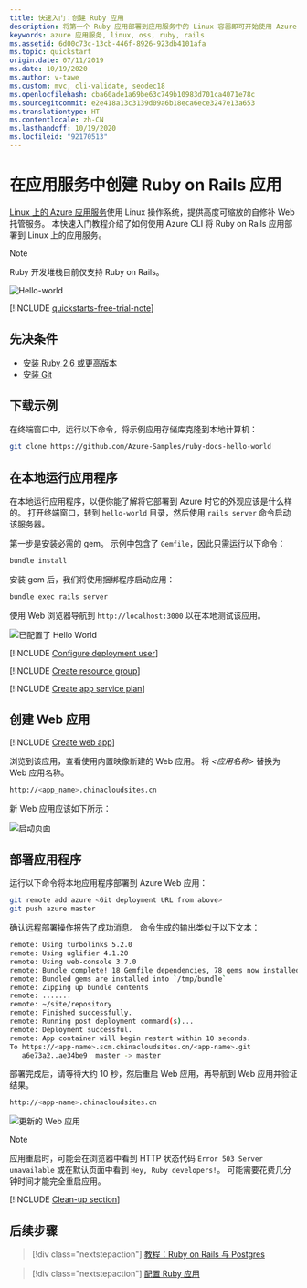 ```yaml
---
title: 快速入门：创建 Ruby 应用
description: 将第一个 Ruby 应用部署到应用服务中的 Linux 容器即可开始使用 Azure 应用服务。
keywords: azure 应用服务, linux, oss, ruby, rails
ms.assetid: 6d00c73c-13cb-446f-8926-923db4101afa
ms.topic: quickstart
origin.date: 07/11/2019
ms.date: 10/19/2020
ms.author: v-tawe
ms.custom: mvc, cli-validate, seodec18
ms.openlocfilehash: cba60ade1a69be63c749b10983d701ca4071e78c
ms.sourcegitcommit: e2e418a13c3139d09a6b18eca6ece3247e13a653
ms.translationtype: HT
ms.contentlocale: zh-CN
ms.lasthandoff: 10/19/2020
ms.locfileid: "92170513"
---
```

# <a name="create-a-ruby-on-rails-app-in-app-service"></a>在应用服务中创建 Ruby on Rails 应用

[Linux 上的 Azure 应用服务](overview.md#app-service-on-linux)使用 Linux 操作系统，提供高度可缩放的自修补 Web 托管服务。 本快速入门教程介绍了如何使用 Azure CLI 将 Ruby on Rails 应用部署到 Linux 上的应用服务。

> [!NOTE]
> Ruby 开发堆栈目前仅支持 Ruby on Rails。 

<!-- If you want to use a different platform, such as Sinatra, or if you want to use an unsupported Ruby version, you need to [run it in a custom container](containers/quickstart-docker-go.md). -->

![Hello-world](./media/quickstart-ruby/hello-world-configured.png)

[!INCLUDE [quickstarts-free-trial-note](../../includes/quickstarts-free-trial-note.md)]

## <a name="prerequisites"></a>先决条件

* <a href="https://www.ruby-lang.org/en/documentation/installation/#rubyinstaller" target="_blank">安装 Ruby 2.6 或更高版本</a>
* <a href="https://git-scm.com/" target="_blank">安装 Git</a>

## <a name="download-the-sample"></a>下载示例

在终端窗口中，运行以下命令，将示例应用存储库克隆到本地计算机：

```bash
git clone https://github.com/Azure-Samples/ruby-docs-hello-world
```

## <a name="run-the-application-locally"></a>在本地运行应用程序

在本地运行应用程序，以便你能了解将它部署到 Azure 时它的外观应该是什么样的。 打开终端窗口，转到 `hello-world` 目录，然后使用 `rails server` 命令启动该服务器。

第一步是安装必需的 gem。 示例中包含了 `Gemfile`，因此只需运行以下命令：

```bash
bundle install
```

安装 gem 后，我们将使用捆绑程序启动应用：

```bash
bundle exec rails server
```

使用 Web 浏览器导航到 `http://localhost:3000` 以在本地测试该应用。

![已配置了 Hello World](./media/quickstart-ruby/hello-world-updated.png)

<!-- [!INCLUDE [Try Cloud Shell](../../includes/cloud-shell-try-it.md)] -->

[!INCLUDE [Configure deployment user](../../includes/configure-deployment-user.md)]

[!INCLUDE [Create resource group](../../includes/app-service-web-create-resource-group-linux.md)]

[!INCLUDE [Create app service plan](../../includes/app-service-web-create-app-service-plan-linux.md)]

## <a name="create-a-web-app"></a>创建 Web 应用

[!INCLUDE [Create web app](../../includes/app-service-web-create-web-app-ruby-linux-no-h.md)] 

浏览到该应用，查看使用内置映像新建的 Web 应用。 将 _&lt;应用名称>_ 替换为 Web 应用名称。

```bash
http://<app_name>.chinacloudsites.cn
```

新 Web 应用应该如下所示：

![启动页面](./media/quickstart-ruby/splash-page.png)

## <a name="deploy-your-application"></a>部署应用程序

运行以下命令将本地应用程序部署到 Azure Web 应用：

```bash
git remote add azure <Git deployment URL from above>
git push azure master
```

确认远程部署操作报告了成功消息。 命令生成的输出类似于以下文本：

```bash
remote: Using turbolinks 5.2.0
remote: Using uglifier 4.1.20
remote: Using web-console 3.7.0
remote: Bundle complete! 18 Gemfile dependencies, 78 gems now installed.
remote: Bundled gems are installed into `/tmp/bundle`
remote: Zipping up bundle contents
remote: .......
remote: ~/site/repository
remote: Finished successfully.
remote: Running post deployment command(s)...
remote: Deployment successful.
remote: App container will begin restart within 10 seconds.
To https://<app-name>.scm.chinacloudsites.cn/<app-name>.git
   a6e73a2..ae34be9  master -> master
```

部署完成后，请等待大约 10 秒，然后重启 Web 应用，再导航到 Web 应用并验证结果。

```bash
http://<app-name>.chinacloudsites.cn
```

![更新的 Web 应用](./media/quickstart-ruby/hello-world-configured.png)

> [!NOTE]
> 应用重启时，可能会在浏览器中看到 HTTP 状态代码 `Error 503 Server unavailable` 或在默认页面中看到 `Hey, Ruby developers!`。 可能需要花费几分钟时间才能完全重启应用。
>

[!INCLUDE [Clean-up section](../../includes/cli-script-clean-up.md)]

## <a name="next-steps"></a>后续步骤

> [!div class="nextstepaction"]
> [教程：Ruby on Rails 与 Postgres](tutorial-ruby-postgres-app.md)

> [!div class="nextstepaction"]
> [配置 Ruby 应用](configure-language-ruby.md)
